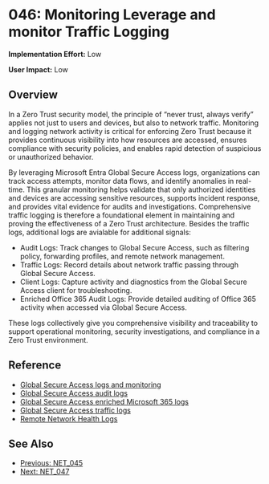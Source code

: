 ﻿# 046: Monitoring Leverage and monitor Traffic Logging

**Implementation Effort:** Low 

**User Impact:** Low 
 
## Overview
In a Zero Trust security model, the principle of “never trust, always verify” applies not just to users and devices, but also to network traffic. Monitoring and logging network activity is critical for enforcing Zero Trust because it provides continuous visibility into how resources are accessed, ensures compliance with security policies, and enables rapid detection of suspicious or unauthorized behavior.

By leveraging Microsoft Entra Global Secure Access logs, organizations can track access attempts, monitor data flows, and identify anomalies in real-time. This granular monitoring helps validate that only authorized identities and devices are accessing sensitive resources, supports incident response, and provides vital evidence for audits and investigations. Comprehensive traffic logging is therefore a foundational element in maintaining and proving the effectiveness of a Zero Trust architecture. Besides the traffic logs, additional logs are avialable for additional signals:

- Audit Logs: Track changes to Global Secure Access, such as filtering policy, forwarding profiles, and remote network management.
- Traffic Logs: Record details about network traffic passing through Global Secure Access.
- Client Logs: Capture activity and diagnostics from the Global Secure Access client for troubleshooting.
- Enriched Office 365 Audit Logs: Provide detailed auditing of Office 365 activity when accessed via Global Secure Access.

These logs collectively give you comprehensive visibility and traceability to support operational monitoring, security investigations, and compliance in a Zero Trust environment.

## Reference

- [Global Secure Access logs and monitoring](https://learn.microsoft.com/en-us/entra/global-secure-access/concept-global-secure-access-logs-monitoring)
- [Global Secure Access audit logs](https://learn.microsoft.com/en-us/entra/global-secure-access/how-to-access-audit-logs)
- [Global Secure Access enriched Microsoft 365 logs](https://learn.microsoft.com/en-us/entra/global-secure-access/how-to-view-enriched-logs)
- [Global Secure Access traffic logs ](https://learn.microsoft.com/en-us/entra/global-secure-access/how-to-view-traffic-logs)
- [Remote Network Health Logs](https://learn.microsoft.com/en-us/entra/global-secure-access/how-to-remote-network-health-logs)


## See Also
- [Previous: NET_045](NET_045.md)
- [Next: NET_047](NET_047.md)

